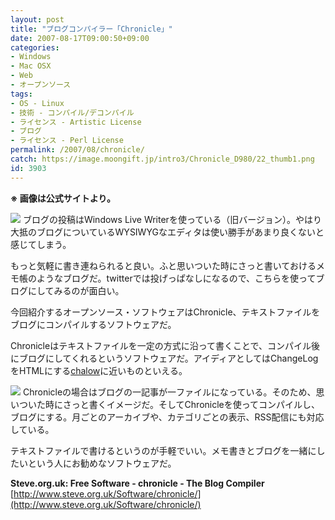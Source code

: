 ```yaml
---
layout: post
title: "ブログコンパイラー「Chronicle」"
date: 2007-08-17T09:00:50+09:00
categories:
- Windows
- Mac OSX
- Web
- オープンソース
tags: 
- OS - Linux
- 技術 - コンパイル/デコンパイル
- ライセンス - Artistic License
- ブログ
- ライセンス - Perl License
permalink: /2007/08/chronicle/
catch: https://image.moongift.jp/intro3/Chronicle_D980/22_thumb1.png
id: 3903
---
```

 **※ 画像は公式サイトより。**  
  
[![](https://image.moongift.jp/intro3/Chronicle_D980/21_thumb.png)](https://image.moongift.jp/intro3/Chronicle_D980/212.png) ブログの投稿はWindows Live Writerを使っている（旧バージョン）。やはり大抵のブログについているWYSIWYGなエディタは使い勝手があまり良くないと感じてしまう。   
  
もっと気軽に書き連ねられると良い。ふと思いついた時にさっと書いておけるメモ帳のようなブログだ。twitterでは投げっぱなしになるので、こちらを使ってブログにしてみるのが面白い。   
  
今回紹介するオープンソース・ソフトウェアはChronicle、テキストファイルをブログにコンパイルするソフトウェアだ。   
  
<!--more-->  
  
Chronicleはテキストファイルを一定の方式に沿って書くことで、コンパイル後にブログにしてくれるというソフトウェアだ。アイディアとしてはChangeLogをHTMLにする[chalow](http://www.moongift.jp/2007/04/chalow/)に近いものといえる。   
  
[![](https://image.moongift.jp/intro3/Chronicle_D980/22_thumb1.png)](https://image.moongift.jp/intro3/Chronicle_D980/223.png) Chronicleの場合はブログの一記事が一ファイルになっている。そのため、思いついた時にさっと書くイメージだ。そしてChronicleを使ってコンパイルし、ブログにする。月ごとのアーカイブや、カテゴリごとの表示、RSS配信にも対応している。   
  
テキストファイルで書けるというのが手軽でいい。メモ書きとブログを一緒にしたいという人にお勧めなソフトウェアだ。   
  
**Steve.org.uk: Free Software - chronicle - The Blog Compiler**  
[http://www.steve.org.uk/Software/chronicle/](http://www.steve.org.uk/Software/chronicle/)